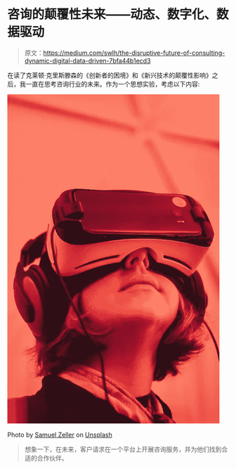 # 咨询的颠覆性未来——动态、数字化、数据驱动

> 原文：<https://medium.com/swlh/the-disruptive-future-of-consulting-dynamic-digital-data-driven-7bfa44b1ecd3>

在读了克莱顿·克里斯滕森的《创新者的困境》和《新兴技术的颠覆性影响》之后，我一直在思考咨询行业的未来。作为一个思想实验，考虑以下内容:

![](img/1d091145674d5a770ec0fbae3200d53b.png)

Photo by [Samuel Zeller](https://unsplash.com/photos/VK284NKoAVU?utm_source=unsplash&utm_medium=referral&utm_content=creditCopyText) on [Unsplash](https://unsplash.com/search/photos/future-of-consulting?utm_source=unsplash&utm_medium=referral&utm_content=creditCopyText)

> 想象一下，在未来，客户请求在一个平台上开展咨询服务，并为他们找到合适的合作伙伴。